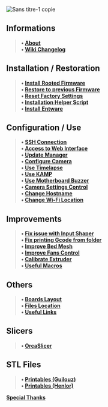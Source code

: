 ![Sans titre-1 copie](https://github.com/Guilouz/Creality-K1-and-K1-Max/assets/12702322/106e5797-dc95-46ad-9caf-3a1e452c5ce0)

## Informations
> **• [About](https://github.com/Guilouz/Creality-K1-and-K1-Max/wiki)** <br />
> **• [Wiki Changelog](https://github.com/Guilouz/Creality-K1-and-K1-Max/wiki/Wiki-Changelog)** <br />
## Installation / Restoration
> **• [Install Rooted Firmware](https://github.com/Guilouz/Creality-K1-and-K1-Max/wiki/Install-Rooted-Firmware)** <br />
> **• [Restore to previous Firmware](https://github.com/Guilouz/Creality-K1-and-K1-Max/wiki/Restore-to-previous-Firmware)** <br />
> **• [Reset Factory Settings](https://github.com/Guilouz/Creality-K1-and-K1-Max/wiki/Reset-Factory-Settings)** <br />
> **• [Installation Helper Script](https://github.com/Guilouz/Creality-K1-and-K1-Max/wiki/Installation-Helper-Script)** <br />
> **• [Install Entware](https://github.com/Guilouz/Creality-K1-and-K1-Max/wiki/Install-Entware)** <br />
## Configuration / Use
> **• [SSH Connection](https://github.com/Guilouz/Creality-K1-and-K1-Max/wiki/SSH-Connection)** <br />
> **• [Access to Web Interface](https://github.com/Guilouz/Creality-K1-and-K1-Max/wiki/Access-to-Web-Interface)** <br />
> **• [Update Manager](https://github.com/Guilouz/Creality-K1-and-K1-Max/wiki/Update-Manager)** <br />
> **• [Configure Camera](https://github.com/Guilouz/Creality-K1-and-K1-Max/wiki/Configure-Camera)** <br />
> **• [Use Timelapse](https://github.com/Guilouz/Creality-K1-and-K1-Max/wiki/Use-Timelapse)** <br />
> **• [Use KAMP](https://github.com/Guilouz/Creality-K1-and-K1-Max/wiki/Use-KAMP)** <br />
> **• [Use Motherboard Buzzer](https://github.com/Guilouz/Creality-K1-and-K1-Max/wiki/Use-Motherboard-Buzzer)** <br />
> **• [Camera Settings Control](https://github.com/Guilouz/Creality-K1-and-K1-Max/wiki/Camera-Settings-Control)** <br />
> **• [Change Hostname](https://github.com/Guilouz/Creality-K1-and-K1-Max/wiki/Change-Hostname)** <br />
> **• [Change Wi-Fi Location](https://github.com/Guilouz/Creality-K1-and-K1-Max/wiki/Change-Wi-Fi-Location)** <br />

## Improvements
> **• [Fix issue with Input Shaper](https://github.com/Guilouz/Creality-K1-and-K1-Max/wiki/Fix-issue-with-Input-Shaper)** <br />
> **• [Fix printing Gcode from folder](https://github.com/Guilouz/Creality-K1-and-K1-Max/wiki/Fix-printing-Gcode-from-folder)** <br />
> **• [Improve Bed Mesh](https://github.com/Guilouz/Creality-K1-and-K1-Max/wiki/Improve-Bed-Mesh)** <br />
> **• [Improve Fans Control](https://github.com/Guilouz/Creality-K1-and-K1-Max/wiki/Improve-Fans-Control)** <br />
> **• [Calibrate Extruder](https://github.com/Guilouz/Creality-K1-and-K1-Max/wiki/Calibrate-Extruder)** <br />
> **• [Useful Macros](https://github.com/Guilouz/Creality-K1-and-K1-Max/wiki/Useful-Macros)** <br />
## Others
> **• [Boards Layout](https://github.com/Guilouz/Creality-K1-and-K1-Max/wiki/Boards-Layout)** <br />
> **• [Files Location](https://github.com/Guilouz/Creality-K1-and-K1-Max/wiki/Files-Location)** <br />
> **• [Useful Links](https://github.com/Guilouz/Creality-K1-and-K1-Max/wiki/Useful-Links)** <br />
## Slicers
> **• [OrcaSlicer](https://github.com/Guilouz/Creality-K1-and-K1-Max/wiki/OrcaSlicer)** <br />
## STL Files
> **• [Printables (Guilouz)](https://www.printables.com/@Guilouz/models)** <br />
> **• [Printables (Henlor)](https://www.printables.com/fr/@Henlor_358992/models)** <br />

**[Special Thanks](https://github.com/Guilouz/Creality-K1-and-K1-Max/wiki/Special-Thanks)** <br />